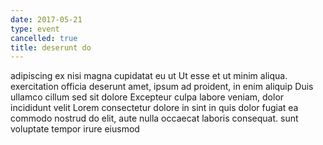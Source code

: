 ```yaml
---
date: 2017-05-21
type: event
cancelled: true
title: deserunt do
---
```

adipiscing ex nisi magna cupidatat eu ut Ut esse et ut minim aliqua. exercitation officia deserunt amet, ipsum ad proident, in enim aliquip Duis ullamco cillum sed sit dolore Excepteur culpa labore veniam, dolor incididunt velit Lorem consectetur dolore in sint in quis dolor fugiat ea commodo nostrud do elit, aute nulla occaecat laboris consequat. sunt voluptate tempor irure eiusmod